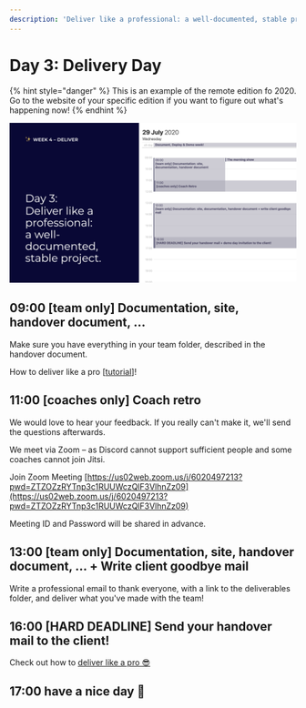 ```yaml
---
description: 'Deliver like a professional: a well-documented, stable project.'
---
```


# Day 3: Delivery Day

{% hint style="danger" %}
This is an example of the remote edition fo 2020. Go to the website of your specific edition if you want to figure out what's happening now!
{% endhint %}

![](../../../../.gitbook/assets/screenshot-2020-07-26-at-15.09.35.png)

## 09:00 \[team only\] Documentation, site, handover document, ... 

Make sure you have everything in your team folder, described in the handover document. 

How to deliver like a pro \[[tutorial](../../../../tutorials/how-to-deliver-like-a-pro/)\]!

## 11:00 \[coaches only\] Coach retro

We would love to hear your feedback. If you really can't make it, we'll send the questions afterwards.

We meet via Zoom – as Discord cannot support sufficient people and some coaches cannot join Jitsi.

Join Zoom Meeting [https://us02web.zoom.us/j/6020497213?pwd=ZTZOZzRYTnp3c1RUUWczQlF3VlhnZz09](https://us02web.zoom.us/j/6020497213?pwd=ZTZOZzRYTnp3c1RUUWczQlF3VlhnZz09)

Meeting ID and Password will be shared in advance.

## 13:00 \[team only\] Documentation, site, handover document, ... + Write client goodbye mail

Write a professional email to thank everyone, with a link to the deliverables folder, and deliver what you've made with the team!

## 16:00 \[HARD DEADLINE\] Send your handover mail to the client!

Check out how to [deliver like a pro 😎](../../../../tutorials/how-to-deliver-like-a-pro/)

## 17:00 have a nice day 🥳

